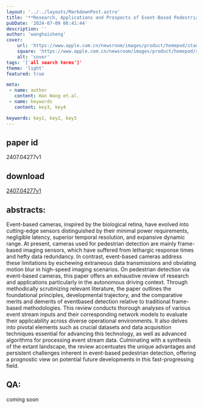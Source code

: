 ```yaml
---
layout: '../../layouts/MarkdownPost.astro'
title: '**Research, Applications and Prospects of Event-Based Pedestrian Detection: A Survey**'
pubDate: '2024-07-09 06:41:44'
description: ''
author: 'wanghaisheng'
cover:
    url: 'https://www.apple.com.cn/newsroom/images/product/homepod/standard/Apple-HomePod-hero-230118_big.jpg.large_2x.jpg'
    square: 'https://www.apple.com.cn/newsroom/images/product/homepod/standard/Apple-HomePod-hero-230118_big.jpg.large_2x.jpg'
    alt: 'cover'
tags: '['all search terms']' 
theme: 'light'
featured: true

meta:
 - name: author
   content: Han Wang et.al.
 - name: keywords
   content: key3, key4

keywords: key1, key2, key3
---
```


## paper id
2407.04277v1
## download
[2407.04277v1](http://arxiv.org/abs/2407.04277v1)
## abstracts:
Event-based cameras, inspired by the biological retina, have evolved into cutting-edge sensors distinguished by their minimal power requirements, negligible latency, superior temporal resolution, and expansive dynamic range. At present, cameras used for pedestrian detection are mainly frame-based imaging sensors, which have suffered from lethargic response times and hefty data redundancy. In contrast, event-based cameras address these limitations by eschewing extraneous data transmissions and obviating motion blur in high-speed imaging scenarios. On pedestrian detection via event-based cameras, this paper offers an exhaustive review of research and applications particularly in the autonomous driving context. Through methodically scrutinizing relevant literature, the paper outlines the foundational principles, developmental trajectory, and the comparative merits and demerits of eventbased detection relative to traditional frame-based methodologies. This review conducts thorough analyses of various event stream inputs and their corresponding network models to evaluate their applicability across diverse operational environments. It also delves into pivotal elements such as crucial datasets and data acquisition techniques essential for advancing this technology, as well as advanced algorithms for processing event stream data. Culminating with a synthesis of the extant landscape, the review accentuates the unique advantages and persistent challenges inherent in event-based pedestrian detection, offering a prognostic view on potential future developments in this fast-progressing field.
## QA:
coming soon

